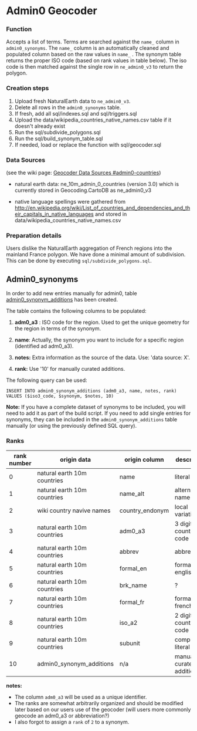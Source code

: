 Admin0 Geocoder
===============

### Function

Accepts a list of terms. Terms are searched against the ```name_``` column in ```admin0_synonyms```. The ```name_``` column is an automatically cleaned and populated column based on the raw values in ```name_``` . The synonym table returns the proper ISO code (based on rank values in table below). The iso code is then matched against the single row in ```ne_admin0_v3``` to return the polygon.

### Creation steps

1. Upload fresh NaturalEarth data to ```ne_admin0_v3```. 
2. Delete all rows in the ```admin0_synonyms``` table. 
3. If fresh, add all sql/indexes.sql and sql/triggers.sql
4. Upload the data/wikipedia_countries_native_names.csv table if it doesn't already exist
5. Run the sql/subdivide_polygons.sql 
6. Run the sql/build_synonym_table.sql
7. If needed, load or replace the function with sql/geocoder.sql

### Data Sources

(see the wiki page: [Geocoder Data Sources #admin0-countries](https://github.com/CartoDB/data-services/wiki/Geocoder-Datasources#admin0-countries))

- natural earth data: ne_10m_admin_0_countries (version 3.0) which is currently stored in Geocoding.CartoDB as ne_admin0_v3

- native language spellings were gathered from http://en.wikipedia.org/wiki/List_of_countries_and_dependencies_and_their_capitals_in_native_languages and stored in data/wikipedia_countries_native_names.csv

### Preparation details

Users dislike the NaturalEarth aggregation of French regions into the mainland France polygon. We have done a minimal amount of subdivision. This can be done by executing `sql/subdivide_polygons.sql`.

## Admin0_synonyms

In order to add new entries manually for admin0, table [admin0_synonym_additions](https://geocoding.cartodb.com/tables/admin0_synonym_additions) has been created.

The table contains the following columns to be populated:

1. **adm0_a3** : ISO code for the region. Used to get the unique geometry for the region in terms of the synonym.

2. **name**: Actually, the synonym you want to include for a specific region (identified ad adm0_a3).

3. **notes:** Extra information as the source of the data. Use: 'data source: X'.

4. **rank:** Use '10' for manually curated additions.

The following query can be used:


````
INSERT INTO admin0_synonym_additions (adm0_a3, name, notes, rank) VALUES ($iso3_code, $synonym, $notes, 10)
````

**Note:** If you have a complete dataset of synonyms to be included, you will need to add it as part of the build script. If you need to add single entries for synonyms, they can be included in the `admin0_synonym_additions` table manually (or using the previously defined SQL query).

### Ranks

| rank number | origin data                 | origin column | description          |
|-------------|-----------------------------|---------------|----------------------|
| 0           | natural earth 10m countries | name          | literal name     |
| 1           | natural earth 10m countries | name_alt      | alternate name       |
| 2           | wiki country navive names   | country_endonym |   local variation     |
| 3           | natural earth 10m countries | adm0_a3       | 3 digit country code |
| 4           | natural earth 10m countries | abbrev        | abbreviation         |
| 5           | natural earth 10m countries | formal_en     | formal english       |
| 6           | natural earth 10m countries | brk_name      | ?                    |
| 7           | natural earth 10m countries | formal_fr     | formal french        |
| 8           | natural earth 10m countries | iso_a2     | 2 digit country code        |
| 9           | natural earth 10m countries | subunit     | complete literal name       |
| 10           | admin0_synonym_additions | n/a     | manually curated additions       |


__notes:__ 

- The column `adm0_a3` will be used as a unique identifier.
- The ranks are somewhat arbitrarily organized and should be modified later based on our users use of the geocoder (will users more commonly geocode an adm0_a3 or abbreviation?) 
- I also forgot to assign a `rank` of `2` to a synonym.
